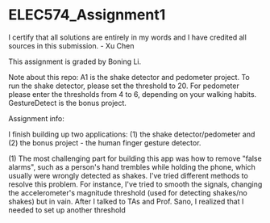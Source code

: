 # ELEC574_Assignment1

I certify that all solutions are entirely in my words and I have credited all sources in this submission. - Xu Chen

This assignment is graded by Boning Li.

Note about this repo: A1 is the shake detector and pedometer project. To run the shake detector, please set the threshold to 20. For pedometer please enter the thresholds from 4 to 6, depending on your walking habits. GestureDetect is the bonus project.

Assignment info:

I finish building up two applications: (1) the shake detector/pedometer and (2) the bonus project - the human finger gesture detector.

(1) The most challenging part for building this app was how to remove "false alarms", such as a person's hand trembles while holding the phone, which usually were wrongly detected as shakes. I've tried different methods to resolve this problem. For instance, I've tried to smooth the signals, changing the accelerometer's magnitude threshold (used for detecting shakes/no shakes) but in vain. After I talked to TAs and Prof. Sano, I realized that I needed to set up another threshold
